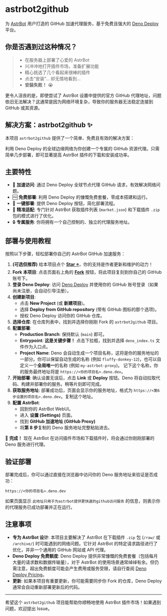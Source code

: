 # astrbot2github

为 [AstrBot](https://github.com/AstrBotDevs/AstrBot) 用户打造的 GitHub 加速代理服务，基于免费且强大的 [Deno Deploy](https://deno.com/deploy) 平台。

## 你是否遇到过这种情况？

> *   在服务器上部署了心爱的 AstrBot
> *   兴冲冲地打开插件市场，准备扩展功能
> *   精心挑选了几个看起来很棒的插件
> *   点击“安装”... 却无情地看到...
> *   **安装失败！** 😭

更令人沮丧的是，即使尝试了 AstrBot 设置中提供的官方 GitHub 代理地址，问题依旧无法解决？这通常是因为网络环境复杂，导致你的服务器无法稳定连接到 GitHub 或其资源。

## 解决方案：astrbot2github ✨

本项目 `astrbot2github` 提供了一个简单、免费且有效的解决方案：

利用 Deno Deploy 的全球边缘网络为你创建一个专属的 GitHub 资源代理。只需简单几步部署，即可显著提高 AstrBot 插件的下载和安装成功率。

## 主要特性

*   🚀 **加速访问**: 通过 Deno Deploy 全球节点代理 GitHub 请求，有效解决网络问题。
*   🆓 **免费部署**: 利用 Deno Deploy 的慷慨免费套餐，零成本搭建和运行。
*   🔧 **一键部署**: 提供 Deno Deploy 按钮，简化部署流程。
*   🎯 **精准适配**: 专门针对 AstrBot 获取插件列表 (`market.json`) 和下载插件 `.zip` 包的模式进行了优化。
*   🔒 **专属服务**: 你将拥有一个自己控制的、独立的代理服务地址。

## 部署与使用教程

按照以下步骤，轻松部署你自己的 AstrBot GitHub 加速服务：

1.  **(可选但推荐)** 给本项目点个 [**Star ⭐**](https://github.com/lxfight/astrbot2github)，你的支持是作者更新和维护的动力！
2.  **Fork 本项目**: 点击页面右上角的 [**Fork**](https://github.com/lxfight/astrbot2github/fork) 按钮，将此项目复刻到你自己的 GitHub 账号下。
3.  **登录 Deno Deploy**: 访问 [Deno Deploy](https://dash.deno.com/) 并使用你的 GitHub 账号登录（如果尚未注册，会自动引导注册）。
4.  **创建新项目**:
    *   点击 **New Project** (或 **新建项目**)。
    *   选择 **Deploy from GitHub repository** (带有 GitHub 图标的那个选项)。
    *   授权 Deno Deploy 访问你的 GitHub 仓库。
5.  **选择仓库**: 在仓库列表中，找到并选择你刚刚 Fork 的 `astrbot2github` 项目。
6.  **配置部署**:
    *   **Production Branch**: 保持默认 (`main`) 即可。
    *   **Entrypoint**: **这是关键步骤！** 点击下拉框，找到并选择 `deno_index.ts` 文件作为入口点。
    *   **Project Name**: Deno 会自动生成一个项目名称，这将是你的服务地址的一部分。你可以保留自动生成的名称 (例如 `fluffy-donkey-12`)，也可以自定义一个**全局唯一**的名称 (例如 `my-astrbot-proxy`)。 记下这个名称，你的服务最终地址将是 `https://<你的项目名>.deno.dev`。
7.  **开始部署**: 确认设置无误后，点击 **Link** 或 **Deploy** 按钮。Deno 将自动拉取代码、构建并部署你的服务。稍等片刻即可完成。
8.  **获取服务地址**: 部署成功后，页面会显示你的服务地址，格式为 `https://<第6步设置的项目名>.deno.dev`。复制这个地址。
9.  **配置 AstrBot**:
    *   回到你的 AstrBot WebUI。
    *   进入 **设置 (Settings)** 页面。
    *   找到 **GitHub 加速地址 (GitHub Proxy)**
    *   将**第 8 步**复制的 Deno 服务地址完整粘贴进去。

🎉 **完成！** 现在 AstrBot 在访问插件市场和下载插件时，将会通过你刚刚部署的 Deno 服务进行代理。

## 验证部署

部署完成后，你可以通过直接在浏览器中访问你的 Deno 服务地址来验证是否成功：

`https://<你的项目名>.deno.dev`

如果页面显示 `此地址只用于为astrbot提供更快速的github访问服务` 的信息，则表示你的代理服务已成功部署并正在运行。

## 注意事项

*   **专为 AstrBot 设计**: 本项目主要解决了 AstrBot 在下载插件 `.zip` 包 (`/raw/` 或 `/archive/`) 时可能遇到的网络问题。它针对 AstrBot 的特定请求路径进行了优化，并非一个通用的 GitHub 网站或 API 代理。
*   **Deno Deploy 免费额度**: Deno Deploy 提供非常慷慨的免费套餐（包括每月大量的请求数和数据传输量），对于 AstrBot 的使用场景通常绰绰有余。但仍需注意，超出免费额度可能会产生费用或服务受限，请自行查阅 [Deno Deploy Pricing](https://deno.com/deploy/pricing)。
*   **更新**: 如果本项目有重要更新，你可能需要同步你 Fork 的仓库，Deno Deploy 通常会自动重新部署更新后的代码。

---

希望这个 `astrbot2github` 项目能帮助你顺畅地使用 AstrBot 插件市场！如果遇到问题，欢迎提出 Issue。
